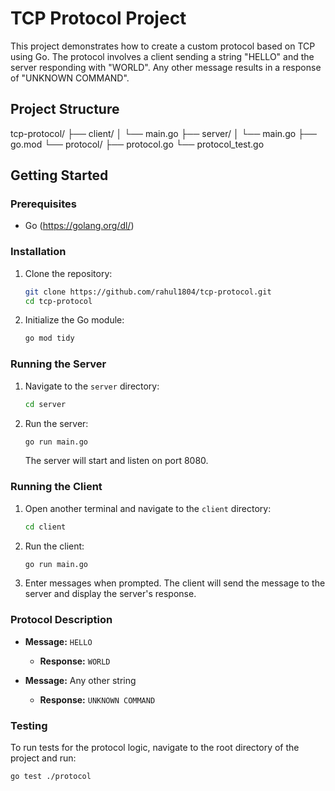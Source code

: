 # TCP Protocol Project

This project demonstrates how to create a custom protocol based on TCP using Go. The protocol involves a client sending a string "HELLO" and the server responding with "WORLD". Any other message results in a response of "UNKNOWN COMMAND".

## Project Structure

tcp-protocol/
├── client/
│ └── main.go
├── server/
│ └── main.go
├── go.mod
└── protocol/
├── protocol.go
└── protocol_test.go


## Getting Started

### Prerequisites

- Go (https://golang.org/dl/)

### Installation

1. Clone the repository:
    ```sh
    git clone https://github.com/rahul1804/tcp-protocol.git
    cd tcp-protocol
    ```

2. Initialize the Go module:
    ```sh
    go mod tidy
    ```

### Running the Server

1. Navigate to the `server` directory:
    ```sh
    cd server
    ```

2. Run the server:
    ```sh
    go run main.go
    ```

   The server will start and listen on port 8080.

### Running the Client

1. Open another terminal and navigate to the `client` directory:
    ```sh
    cd client
    ```

2. Run the client:
    ```sh
    go run main.go
    ```

3. Enter messages when prompted. The client will send the message to the server and display the server's response.

### Protocol Description

- **Message:** `HELLO`
  - **Response:** `WORLD`

- **Message:** Any other string
  - **Response:** `UNKNOWN COMMAND`

### Testing

To run tests for the protocol logic, navigate to the root directory of the project and run:
```sh
go test ./protocol
